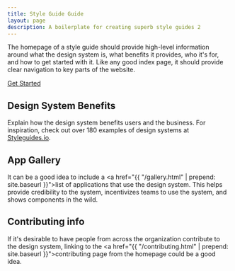 ```yaml
---
title: Style Guide Guide
layout: page
description: A boilerplate for creating superb style guides 2
---
```


The homepage of a style guide should provide high-level information around what the design system is, what benefits it provides, who it's for, and how to get started with it. Like any good index page, it should provide clear navigation to key parts of the website.

<div class="u-margin-bottom-double"><a href="{{ "/getting-started.html" | prepend: site.baseurl }}" class="c-btn">Get Started</a></div>

## Design System Benefits
Explain how the design system benefits users and the business. For inspiration, check out over 180 examples of design systems at [Styleguides.io](http://styleguides.io/examples).

## App Gallery
It can be a good idea to include a <a href="{{ "/gallery.html" | prepend: site.baseurl }}">list of applications</a> that use the design system. This helps provide credibility to the system, incentivizes teams to use the system, and shows components in the wild.

## Contributing info
If it's desirable to have people from across the organization contribute to the design system, linking to the <a href="{{ "/contributing.html" | prepend: site.baseurl }}">contributing page</a> from the homepage could be a good idea.
